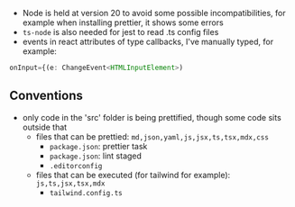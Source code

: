 - Node is held at version 20 to avoid some possible incompatibilities, for example when installing prettier, it shows some errors
- `ts-node` is also needed for jest to read .ts config files
- events in react attributes of type callbacks, I've manually typed, for example:

```typescript jsx
onInput={(e: ChangeEvent<HTMLInputElement>)
```

## Conventions

- only code in the 'src' folder is being prettified, though some code sits outside that
  - files that can be prettied: `md,json,yaml,js,jsx,ts,tsx,mdx,css` 
    - `package.json`: prettier task
    - `package.json`: lint staged
    - `.editorconfig`
  - files that can be executed (for tailwind for example): `js,ts,jsx,tsx,mdx`
    - `tailwind.config.ts`